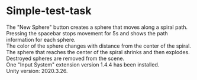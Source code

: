 # Simple-test-task
The "New Sphere" button creates a sphere that moves along a spiral path. <br />
Pressing the spacebar stops movement for 5s and shows the path information for each sphere. <br />
The color of the sphere changes with distance from the center of the spiral. <br />
The sphere that reaches the center of the spiral shrinks and then explodes. <br />
Destroyed spheres are removed from the scene. <br />
One "Input System" extension version 1.4.4 has been installed. <br />
Unity version: 2020.3.26. <br />
